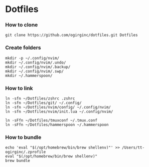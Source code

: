 # Dotfiles

### How to clone

```
git clone https://github.com/ogirginc/dotfiles.git Dotfiles
```

### Create folders

```
mkdir -p ~/.config/nvim/
mkdir ~/.config/nvim/.undo/
mkdir ~/.config/nvim/.backup/
mkdir ~/.config/nvim/.swp/
mkdir ~/.hammerspoon/
```

### How to link

```
ln -sfn ~/Dotfiles/zshrc .zshrc
ln -sfn ~/Dotfiles/git/ ~/.config/
ln -sfn ~/Dotfiles/nvim/config/ ~/.config/nvim/
ln -sfn ~/Dotfiles/nvim/init.lua ~/.config/nvim/

ln -sFfn ~/Dotfiles/tmuxconf ~/.tmux.conf
ln -sFfn ~/Dotfiles/hammerspoon ~/.hammerspoon
```

### How to bundle

```
echo 'eval "$(/opt/homebrew/bin/brew shellenv)"' >> /Users/tt-ogirginc/.zprofile
eval "$(/opt/homebrew/bin/brew shellenv)"
brew bundle
```

